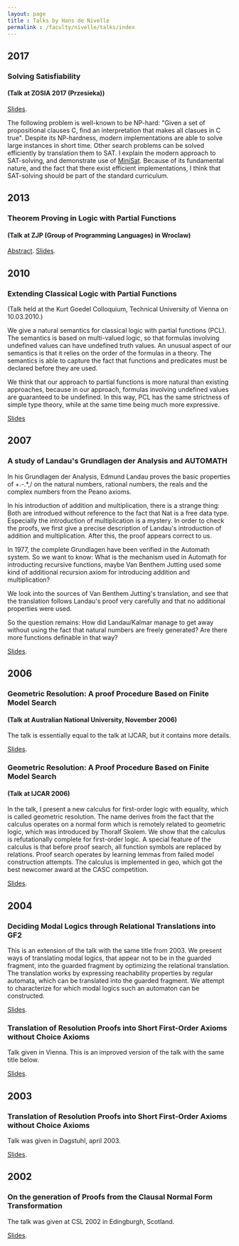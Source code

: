```yaml
---
layout: page
title : Talks by Hans de Nivelle
permalink : /faculty/nivelle/talks/index
---
```



## 2017 

### Solving Satisfiability 
#### (Talk at ZOSIA 2017 (Przesieka))

[Slides](sat.pdf).


The following problem is well-known to be NP-hard:
"Given a set of propositional clauses C, find an interpretation
that makes all clasues in C true".
Despite its NP-hardness, modern implementations are able to
solve large instances in short time. Other search problems
can be solved efficiently by translation them to SAT.
I explain the modern approach to SAT-solving, and demonstrate
use of [MiniSat](http://minisat.se).
Because of its fundamental nature, and the fact that
there exist efficient implementations, I think that
SAT-solving should be part of the standard curriculum.

## 2013 

### Theorem Proving in Logic with Partial Functions 
#### (Talk at ZJP (Group of Programming Languages) in Wroclaw)

[Abstract](pcl_atp_abstract).
[Slides](pcl_atp.pdf). 

## 2010 

### Extending Classical Logic with Partial Functions 

(Talk held at the Kurt Goedel Colloquium, Technical University
of Vienna on 10.03.2010.)

We give a natural semantics for classical logic
with partial functions (PCL).
The semantics is based on multi-valued logic, so that
formulas involving undefined values can have undefined
truth values. An unusual aspect of our semantics is that
it relies on the order of the formulas in a theory. 
The semantics is able to capture the fact that
functions and predicates must be declared before they are used.

We think that our approach to partial functions is more
natural than existing approaches, because in our approach,
formulas involving undefined values are guaranteed to be
undefined. In this way, PCL has the same strictness of simple
type theory, while at the same time being much more expressive.

[Slides](wien2010slides.pdf)


## 2007 

### A study of Landau's Grundlagen der Analysis and AUTOMATH 

In his Grundlagen der Analysis, Edmund Landau proves the basic 
properties of +.-.*,/ on the natural numbers, rational numbers, the
reals and the complex numbers from the Peano axioms. 

In his introduction of addition and multiplication, there is a strange thing:
Both are introdued without reference to the fact that Nat is a free
data type. Especially the introduction of multiplication is a mystery. 
In order to check the proofs, we first give a precise description of 
Landau's introduction of addition and multiplication. After
this, the proof appears correct to us. 

In 1977, the complete Grundlagen have been verified in the Automath system.
So we want to know: What is the mechanism used in Automath for 
introducting recursive functions, maybe Van Benthem Jutting used some kind of
additional recursion axiom for introducing addition and multiplication?


We look into the sources of Van Benthem Jutting's translation, and 
see that the translation follows Landau's proof very carefully and
that no additional properties were used. 

So the question remains: How did Landau/Kalmar manage to get away without
using the fact that natural numbers are freely generated? Are
there more functions definable in that way? 

[Slides](grundlagenautomath2007/grundaut.pdf).


## 2006 

### Geometric Resolution: A proof Procedure Based on Finite Model Search 
#### (Talk at Australian National University, November 2006) 

The talk is essentially equal to the talk at IJCAR, but it contains
more details.

[Slides](canberra2006_slides.pdf).


### Geometric Resolution: A Proof Procedure Based on Finite Model Search 
#### (Talk at IJCAR 2006) 

In the talk, I present a new calculus for first-order logic with
equality, which is called geometric resolution. The name derives
from the fact that the calculus operates on a normal form which
is remotely related to geometric logic, which was introduced by
Thoralf Skolem. 
We show that the calculus is refutationally complete for first-order logic.
A special feature of the calculus is that before proof search,
all function symbols are replaced by relations. 
Proof search operates by learning lemmas from failed model construction
attempts.
The calculus is implemented in geo, which got the best newcomer award
at the CASC competition.

[Slides](seattle2006_slides.pdf).

## 2004 

### Deciding Modal Logics through Relational Translations into GF2 

This is an extension of the talk with the same title from 2003.
We present ways of translating modal logics, that appear not to
be in the guarded fragment, into the guarded fragment by optimizing
the relational translation.
The translation works by expressing reachability properties
by regular automata, which can be translated into the guarded fragment.
We attempt to characterize for which modal logics such an
automaton can be constructed.

[Slides](nancy2004_slides.pdf).

### Translation of Resolution Proofs into Short First-Order Axioms without Choice Axioms 

Talk given in Vienna. This is an improved version of the 
talk with the same title below. 

[Slides](wien2004_slides.pdf).

## 2003

### Translation of Resolution Proofs into Short First-Order Axioms without Choice Axioms 

Talk was given in Dagstuhl, april 2003. 

[Slides](dagstuhl2003_slides.pdf).

## 2002 

### On the generation of Proofs from the Clausal Normal Form Transformation 

The talk was given at CSL 2002 in Edingburgh, Scotland.

[Slides](csl2002_slides.pdf).




